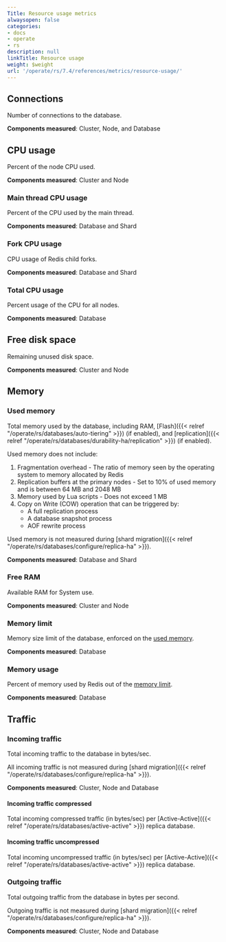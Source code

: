 ```yaml
---
Title: Resource usage metrics
alwaysopen: false
categories:
- docs
- operate
- rs
description: null
linkTitle: Resource usage
weight: $weight
url: '/operate/rs/7.4/references/metrics/resource-usage/'
---
```


## Connections

Number of connections to the database.

**Components measured**: Cluster, Node, and Database

## CPU usage

Percent of the node CPU used. 

**Components measured**:  Cluster and Node

### Main thread CPU usage 

Percent of the CPU used by the main thread.

**Components measured**: Database and Shard

### Fork CPU usage

CPU usage of Redis child forks.

**Components measured**: Database and Shard

### Total CPU usage 

Percent usage of the CPU for all nodes.

**Components measured**: Database

## Free disk space

Remaining unused disk space.

**Components measured**:  Cluster and Node

## Memory
### Used memory 

Total memory used by the database, including RAM, [Flash]({{< relref "/operate/rs/databases/auto-tiering" >}}) (if enabled), and [replication]({{< relref "/operate/rs/databases/durability-ha/replication" >}}) (if enabled).

Used memory does not include:

1. Fragmentation overhead - The ratio of memory seen by the operating system to memory allocated by Redis
2. Replication buffers at the primary nodes - Set to 10% of used memory and is between 64 MB and 2048 MB
3. Memory used by Lua scripts - Does not exceed 1 MB
4. Copy on Write (COW) operation that can be triggered by:
    - A full replication process
    - A database snapshot process
    - AOF rewrite process

Used memory is not measured during [shard migration]({{< relref "/operate/rs/databases/configure/replica-ha" >}}).

**Components measured**: Database and Shard

### Free RAM

Available RAM for System use.

**Components measured**:  Cluster and Node

### Memory limit 

Memory size limit of the database, enforced on the [used memory](#used-memory).

**Components measured**: Database

### Memory usage 

Percent of memory used by Redis out of the [memory limit](#memory-limit).

**Components measured**: Database
## Traffic

### Incoming traffic 

Total incoming traffic to the database in bytes/sec.

All incoming traffic is not measured during [shard migration]({{< relref "/operate/rs/databases/configure/replica-ha" >}}).

**Components measured**: Cluster, Node and Database

#### Incoming traffic compressed

Total incoming compressed traffic (in bytes/sec) per [Active-Active]({{< relref "/operate/rs/databases/active-active" >}}) replica database. 

#### Incoming traffic uncompressed

Total incoming uncompressed traffic (in bytes/sec) per [Active-Active]({{< relref "/operate/rs/databases/active-active" >}}) replica database. 

### Outgoing traffic 

Total outgoing traffic from the database in bytes per second.

Outgoing traffic is not measured during [shard migration]({{< relref "/operate/rs/databases/configure/replica-ha" >}}).

**Components measured**: Cluster, Node and Database







 

